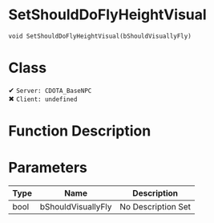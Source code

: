 # SetShouldDoFlyHeightVisual
```
void SetShouldDoFlyHeightVisual(bShouldVisuallyFly)
```
# Class
✔ `Server: CDOTA_BaseNPC`  
✖ `Client: undefined`  

# Function Description

# Parameters
Type|Name|Description
--|--|--
bool|bShouldVisuallyFly|No Description Set

